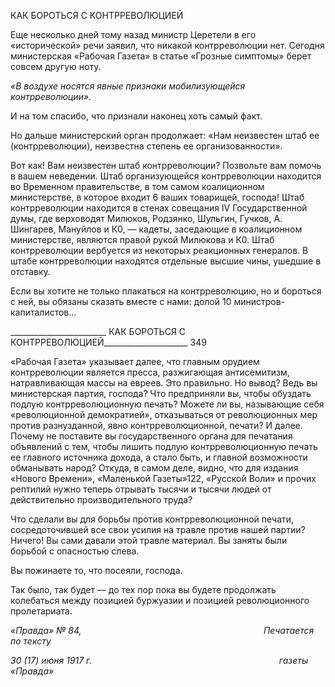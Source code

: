 КАК БОРОТЬСЯ С КОНТРРЕВОЛЮЦИЕЙ

Еще несколько дней тому назад министр Церетели в его «исторической» речи зая­вил, что никакой контрреволюции нет. Сегодня министерская «Рабочая Газета» в ста­тье «Грозные симптомы» берет совсем другую ноту.

_«В воздухе носятся явные признаки мобилизующейся контрреволюции»._

И на том спасибо, что признали наконец хоть самый факт.

Но дальше министерский орган продолжает: «Нам неизвестен штаб ее (контррево­люции), неизвестна степень ее организованности».

Вот как! Вам неизвестен штаб контрреволюции? Позвольте вам помочь в вашем не­ведении. Штаб организующейся контрреволюции находится во Временном правитель­стве, в том самом коалиционном министерстве, в которое входит 6 ваших товарищей, господа! Штаб контрреволюции находится в стенах совещания IV Государственной думы, где верховодят Милюков, Родзянко, Шульгин, Гучков, А. Шингарев, Мануйлов и К0, — кадеты, заседающие в коалиционном министерстве, являются правой рукой Ми­люкова и К0. Штаб контрреволюции вербуется из некоторых реакционных генералов. В штабе контрреволюции находятся отдельные высшие чины, ушедшие в отставку.

Если вы хотите не только плакаться на контрреволюцию, но и бороться с ней, вы обязаны сказать вместе с нами: долой 10 министров-капиталистов...

  

________________________ КАК БОРОТЬСЯ С КОНТРРЕВОЛЮЦИЕЙ_____________________ 349

«Рабочая Газета» указывает далее, что главным орудием контрреволюции является пресса, разжигающая антисемитизм, натравливающая массы на евреев. Это правильно. Но вывод? Ведь вы министерская партия, господа? Что предприняли вы, чтобы обуз­дать подлую контрреволюционную печать? Можете ли вы, называющие себя «револю­ционной демократией», отказываться от революционных мер против разнузданной, яв­но контрреволюционной, печати? И далее. Почему не поставите вы государственного органа для печатания объявлений с тем, чтобы лишить подлую контрреволюционную печать ее главного источника дохода, а стало быть, и главной возможности обманывать народ? Откуда, в самом деле, видно, что для издания «Нового Времени», «Маленькой Газеты»122, «Русской Воли» и прочих рептилий нужно теперь отрывать тысячи и тыся­чи людей от действительно производительного труда?

Что сделали вы для борьбы против контрреволюционной печати, сосредоточившей все свои усилия на травле против нашей партии? Ничего! Вы сами давали этой травле материал. Вы заняты были борьбой с опасностью слева.

Вы пожинаете то, что посеяли, господа.

Так было, так будет — до тех пор пока вы будете продолжать колебаться между по­зицией буржуазии и позицией революционного пролетариата.

_«Правда» № 84,                                                                          Печатается по тексту_

_30 (17) июня 1917 г.                                                                            газеты «Правда»_